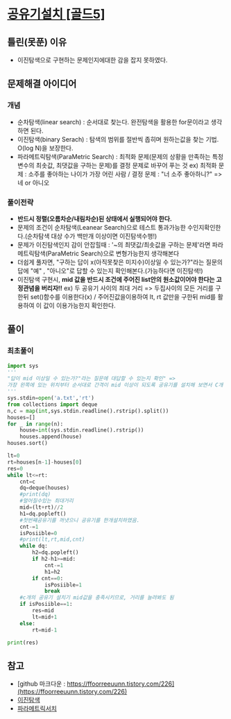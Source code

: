 # [공유기설치 [골드5]](https://www.acmicpc.net/problem/2110)


## 틀린(못푼) 이유 
* 이진탐색으로 구현하는 문제인지에대한 감을 잡지 못하였다. 

## 문제해결 아이디어

### 개념
* 순차탐색(linear search) : 순서대로 찾는다. 완전탐색을 활용한 for문이라고 생각하면 된다.  
* 이진탐색(binary Serach) : 탐색의 범위를 절반씩 좁히며 원하는값을 찾는 기법. O(log N)을 보장한다. 
* 파라메트릭탐색(ParaMetric Search) : 최적화 문제(문제의 상황을 만족하는 특정 변수의 최솟값, 최댓값을 구하는 문제)를 결정 문제로 바꾸어 푸는 것
 ex) 최적화 문제 : 소주를 좋아하는 나이가 가장 어린 사람 / 결정 문제 : "너 소주 좋아하니?" => 네 or 아니오
 

### 풀이전략
* <b>반드시 정렬(오름차순/내림차순)된 상태에서 실행되어야 한다.</b>
* 문제의 조건이 순차탐색(Leanear Search)으로 테스트 통과가능한 수인지확인한다.(순차탐색 대상 수가 백만개 이상이면 이진탐색수행!)
* 문제가 이진탐색인지 감이 안잡힐때 : '~의 최댓값/최솟값을 구하는 문제'라면  파라메트릭탐색(ParaMetric Search)으로 변형가능한지 생각해본다
* 더쉽게 풀자면, "구하는 답이 x(아직못찾은 미지수)이상일 수 있는가?"라는 질문의 답에 "예" , "아니오"로 답할 수 있는지 확인해본다.(가능하다면 이진탐색!)
* 이진탐색 구현시, <b>mid 값을 반드시 조건에 주어진 list안의 원소값이어야 한다는 고정관념을 버리자!!</b>
 ex) 두 공유기 사이의 최대 거리 => 두집사이의 모든 거리를 구한뒤 set()함수를 이용한다(x) / 주어진값을이용하여 lt, rt 값만을 구한뒤  mid를 활용하여 이 값이 이용가능한지 확인한다.  

## 풀이

### 최초풀이 
```python
import sys
'''
"답이 mid 이상일 수 있는가?"라는 질문에 대답할 수 있는지 확인" => 
가장 왼쪽에 있는 위치부터 순서대로 간격이 mid 이상이 되도록 공유기를 설치해 보면서 C개 이상을 설치할 수 있는지 본다.
'''
sys.stdin=open('a.txt','rt')
from collections import deque
n,c = map(int,sys.stdin.readline().rstrip().split())
houses=[]
for _ in range(n):
    house=int(sys.stdin.readline().rstrip())
    houses.append(house)
houses.sort()

lt=0
rt=houses[n-1]-houses[0]
res=0
while lt<=rt:
    cnt=c
    dq=deque(houses)
    #print(dq)
    #멀어질수있는 최대거리
    mid=(lt+rt)//2
    h1=dq.popleft()
    #첫번쨰공유기를 꺼냇으니 공유기를 한개설치하였음.
    cnt-=1
    isPosiible=0
    #print(lt,rt,mid,cnt)
    while dq:
        h2=dq.popleft()
        if h2-h1>=mid:
            cnt-=1
            h1=h2
        if cnt==0:
            isPosiible=1
            break
    #c개의 공유기 설치기 mid값을 충족시키므로, 거리를 늘려봐도 됨
    if isPosiible==1:
        res=mid
        lt=mid+1
    else:
        rt=mid-1

print(res)
```

## 참고
* [github 마크다운 : https://ffoorreeuunn.tistory.com/226](https://ffoorreeuunn.tistory.com/226)
* [이진탐색](https://heytech.tistory.com/64)
* [파라메트릭서치](https://sarah950716.tistory.com/16)
